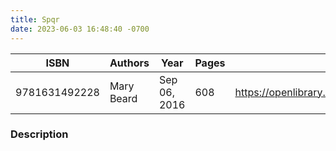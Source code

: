 ```yaml
---
title: Spqr
date: 2023-06-03 16:48:40 -0700
---
```


| ISBN        | Authors      | Year    | Pages    | URL   |
| ----------- | ------------ | ------- | -------- | ----- |
| 9781631492228  | Mary Beard| Sep 06, 2016| 608|https://openlibrary.org/books/OL29257077M/SPQR|    

### Description
